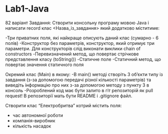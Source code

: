# Lab1-Java
82 варіант
Завдання:
Створити консольну програму мовою Java і написати record клас <Назва_із_завдання> який додатково міститиме:

-Три приватних поля, які найкраще описують даний клас (сумарно - 6 полів)
-Конструктор без параметрів, конструктор, який отримує три параметри. Для конструкторів слід виконати виклики chain of constructors
-Перевизначений метод, що повертає стрічкове представлення класу (toString())
-Статичне поле
-Статичний метод, що повертає значення статичного поля

Окремий клас (Main) в якому:
-В main() методі створіть 3 об’єкти типу із завдання (з-за допомогою передачі різної кількості параметрів) та виведіть інформацію про них з-за допомогою методу з пункту 3 в консоль
-Розроблений код має бути залито в гіт репозиторій як pull request! В репозиторії мать бути README і .gitignore файл. 

Створити клас “Електробритва” котрий містить поля:
- час автономної роботи 
- компанія-виробник
- кількість насадок
